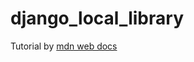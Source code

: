 # django_local_library

Tutorial by [mdn web docs](https://developer.mozilla.org/en-US/docs/Learn/Server-side/Django/Introduction)
